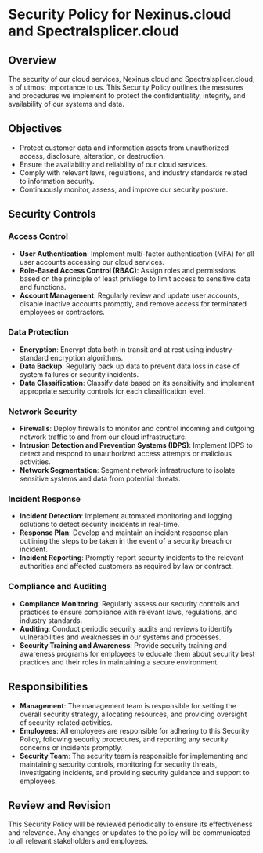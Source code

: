 # Security Policy for Nexinus.cloud and Spectralsplicer.cloud

## Overview

The security of our cloud services, Nexinus.cloud and Spectralsplicer.cloud, is of utmost importance to us. This Security Policy outlines the measures and procedures we implement to protect the confidentiality, integrity, and availability of our systems and data.

## Objectives

- Protect customer data and information assets from unauthorized access, disclosure, alteration, or destruction.
- Ensure the availability and reliability of our cloud services.
- Comply with relevant laws, regulations, and industry standards related to information security.
- Continuously monitor, assess, and improve our security posture.

## Security Controls

### Access Control

- **User Authentication**: Implement multi-factor authentication (MFA) for all user accounts accessing our cloud services.
- **Role-Based Access Control (RBAC)**: Assign roles and permissions based on the principle of least privilege to limit access to sensitive data and functions.
- **Account Management**: Regularly review and update user accounts, disable inactive accounts promptly, and remove access for terminated employees or contractors.

### Data Protection

- **Encryption**: Encrypt data both in transit and at rest using industry-standard encryption algorithms.
- **Data Backup**: Regularly back up data to prevent data loss in case of system failures or security incidents.
- **Data Classification**: Classify data based on its sensitivity and implement appropriate security controls for each classification level.

### Network Security

- **Firewalls**: Deploy firewalls to monitor and control incoming and outgoing network traffic to and from our cloud infrastructure.
- **Intrusion Detection and Prevention Systems (IDPS)**: Implement IDPS to detect and respond to unauthorized access attempts or malicious activities.
- **Network Segmentation**: Segment network infrastructure to isolate sensitive systems and data from potential threats.

### Incident Response

- **Incident Detection**: Implement automated monitoring and logging solutions to detect security incidents in real-time.
- **Response Plan**: Develop and maintain an incident response plan outlining the steps to be taken in the event of a security breach or incident.
- **Incident Reporting**: Promptly report security incidents to the relevant authorities and affected customers as required by law or contract.

### Compliance and Auditing

- **Compliance Monitoring**: Regularly assess our security controls and practices to ensure compliance with relevant laws, regulations, and industry standards.
- **Auditing**: Conduct periodic security audits and reviews to identify vulnerabilities and weaknesses in our systems and processes.
- **Security Training and Awareness**: Provide security training and awareness programs for employees to educate them about security best practices and their roles in maintaining a secure environment.

## Responsibilities

- **Management**: The management team is responsible for setting the overall security strategy, allocating resources, and providing oversight of security-related activities.
- **Employees**: All employees are responsible for adhering to this Security Policy, following security procedures, and reporting any security concerns or incidents promptly.
- **Security Team**: The security team is responsible for implementing and maintaining security controls, monitoring for security threats, investigating incidents, and providing security guidance and support to employees.

## Review and Revision

This Security Policy will be reviewed periodically to ensure its effectiveness and relevance. Any changes or updates to the policy will be communicated to all relevant stakeholders and employees.
